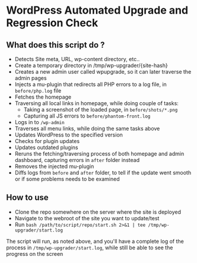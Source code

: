 # WordPress Automated Upgrade and Regression Check

## What does this script do ?

- Detects Site meta, URL, wp-content directory, etc..
- Create a temporary directory in /tmp/wp-upgrader/{site-hash}
- Creates a new admin user called wpupgrade, so it can later traverse the admin pages
- Injects a mu-plugin that redirects all PHP errors to a log file, in `before/php.log` file
- Fetches the homepage
- Traversing all local links in homepage, while doing couple of tasks:
  * Taking a screenshot of the loaded page, in `before/shots/*.png`
  * Capturing all JS errors to `before/phantom-front.log`
- Logs in to `/wp-admin`
- Traverses all menu links, while doing the same tasks above
- Updates WordPress to the specified version
- Checks for plugin updates
- Updates outdated plugins
- Reruns the fetching/traversing process of both homepage and admin dashboard, capturing errors in `after` folder instead
- Removes the injected mu-plugin
- Diffs logs from `before` and `after` folder, to tell if the update went smooth or if some problems needs to be examined

## How to use
- Clone the repo somewhere on the server where the site is deployed
- Navigate to the webroot of the site you want to update/test
- Run `bash /path/to/script/repo/start.sh 2>&1 | tee /tmp/wp-upgrader/start.log`

The script will run, as noted above, and you'll have a complete log of the process in `/tmp/wp-upgrader/start.log`, while still be able to see the progress on the screen
